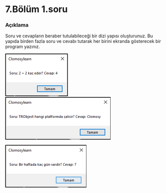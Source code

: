 # 7.Bölüm 1.soru

### Açıklama

Soru ve cevapların beraber tutulabileceği bir dizi yapısı oluşturunuz. Bu yapıda birden fazla soru ve cevabı tutarak her birini ekranda gösterecek bir program yazınız.

![Bolum 7-Soru 1- Çıktı 1](Bolum7_1_Cikti1.png)
![Bolum 7-Soru 1- Çıktı 2](Bolum7_1_Cikti2.png)

![Bolum 7-Soru 1- Çıktı 3](Bolum7_1_Cikti3.png)